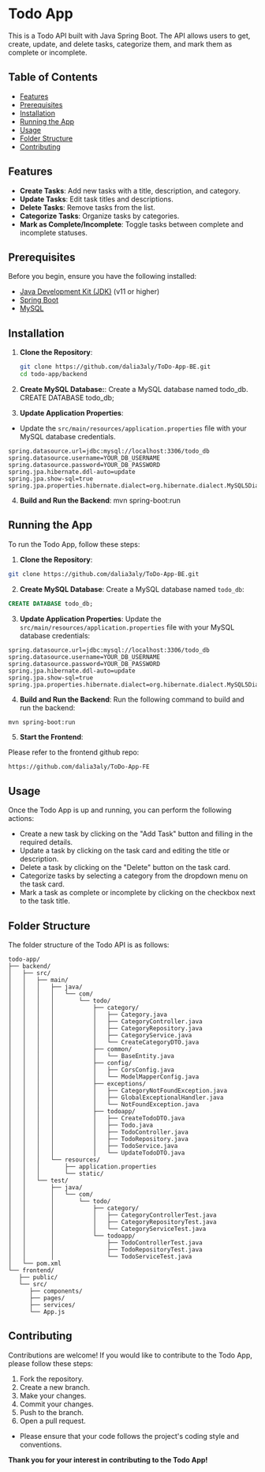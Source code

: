 # Todo App

This is a Todo API built with Java Spring Boot. The API allows users to get, create, update, and delete tasks, categorize them, and mark them as complete or incomplete.

## Table of Contents

- [Features](#features)
- [Prerequisites](#prerequisites)
- [Installation](#installation)
- [Running the App](#running-the-app)
- [Usage](#usage)
- [Folder Structure](#folder-structure)
- [Contributing](#contributing)

## Features

- **Create Tasks**: Add new tasks with a title, description, and category.
- **Update Tasks**: Edit task titles and descriptions.
- **Delete Tasks**: Remove tasks from the list.
- **Categorize Tasks**: Organize tasks by categories.
- **Mark as Complete/Incomplete**: Toggle tasks between complete and incomplete statuses.

## Prerequisites

Before you begin, ensure you have the following installed:

- [Java Development Kit (JDK)](https://www.oracle.com/java/technologies/javase-jdk11-downloads.html) (v11 or higher)
- [Spring Boot](https://spring.io/projects/spring-boot)
- [MySQL](https://www.mysql.com/)

## Installation

1. **Clone the Repository**:

   ```sh
   git clone https://github.com/dalia3aly/ToDo-App-BE.git
   cd todo-app/backend

   ```

2. **Create MySQL Database:**:
   Create a MySQL database named todo_db.
   CREATE DATABASE todo_db;

3. **Update Application Properties**:

- Update the `src/main/resources/application.properties` file with your MySQL database credentials.

```
spring.datasource.url=jdbc:mysql://localhost:3306/todo_db
spring.datasource.username=YOUR_DB_USERNAME
spring.datasource.password=YOUR_DB_PASSWORD
spring.jpa.hibernate.ddl-auto=update
spring.jpa.show-sql=true
spring.jpa.properties.hibernate.dialect=org.hibernate.dialect.MySQL5Dialect

```

4. **Build and Run the Backend**:
   mvn spring-boot:run

## Running the App

To run the Todo App, follow these steps:

1. **Clone the Repository**:

```sh
git clone https://github.com/dalia3aly/ToDo-App-BE.git
```

2. **Create MySQL Database**:
   Create a MySQL database named `todo_db`:

```sql
CREATE DATABASE todo_db;
```

3. **Update Application Properties**:
   Update the `src/main/resources/application.properties` file with your MySQL database credentials:

```properties
spring.datasource.url=jdbc:mysql://localhost:3306/todo_db
spring.datasource.username=YOUR_DB_USERNAME
spring.datasource.password=YOUR_DB_PASSWORD
spring.jpa.hibernate.ddl-auto=update
spring.jpa.show-sql=true
spring.jpa.properties.hibernate.dialect=org.hibernate.dialect.MySQL5Dialect
```

4. **Build and Run the Backend**:
   Run the following command to build and run the backend:

```sh
mvn spring-boot:run
```

5. **Start the Frontend**:

Please refer to the frontend github repo:

```
https://github.com/dalia3aly/ToDo-App-FE
```

## Usage

Once the Todo App is up and running, you can perform the following actions:

- Create a new task by clicking on the "Add Task" button and filling in the required details.
- Update a task by clicking on the task card and editing the title or description.
- Delete a task by clicking on the "Delete" button on the task card.
- Categorize tasks by selecting a category from the dropdown menu on the task card.
- Mark a task as complete or incomplete by clicking on the checkbox next to the task title.

## Folder Structure

The folder structure of the Todo API is as follows:

```
todo-app/
├── backend/
│   ├── src/
│   │   ├── main/
│   │   │   ├── java/
│   │   │   │   └── com/
│   │   │   │       └── todo/
│   │   │   │           ├── category/
│   │   │   │           │   ├── Category.java
│   │   │   │           │   ├── CategoryController.java
│   │   │   │           │   ├── CategoryRepository.java
│   │   │   │           │   ├── CategoryService.java
│   │   │   │           │   └── CreateCategoryDTO.java
│   │   │   │           ├── common/
│   │   │   │           │   └── BaseEntity.java
│   │   │   │           ├── config/
│   │   │   │           │   ├── CorsConfig.java
│   │   │   │           │   └── ModelMapperConfig.java
│   │   │   │           ├── exceptions/
│   │   │   │           │   ├── CategoryNotFoundException.java
│   │   │   │           │   ├── GlobalExceptionalHandler.java
│   │   │   │           │   └── NotFoundException.java
│   │   │   │           ├── todoapp/
│   │   │   │           │   ├── CreateTodoDTO.java
│   │   │   │           │   ├── Todo.java
│   │   │   │           │   ├── TodoController.java
│   │   │   │           │   ├── TodoRepository.java
│   │   │   │           │   ├── TodoService.java
│   │   │   │           │   └── UpdateTodoDTO.java
│   │   │   └── resources/
│   │   │       ├── application.properties
│   │   │       └── static/
│   │   └── test/
│   │       ├── java/
│   │       │   └── com/
│   │       │       └── todo/
│   │       │           ├── category/
│   │       │           │   ├── CategoryControllerTest.java
│   │       │           │   ├── CategoryRepositoryTest.java
│   │       │           │   └── CategoryServiceTest.java
│   │       │           └── todoapp/
│   │       │               ├── TodoControllerTest.java
│   │       │               ├── TodoRepositoryTest.java
│   │       │               └── TodoServiceTest.java
│   └── pom.xml
└── frontend/
   ├── public/
   └── src/
      ├── components/
      ├── pages/
      ├── services/
      └── App.js
```

## Contributing

Contributions are welcome! If you would like to contribute to the Todo App, please follow these steps:

1. Fork the repository.
2. Create a new branch.
3. Make your changes.
4. Commit your changes.
5. Push to the branch.
6. Open a pull request.

- Please ensure that your code follows the project's coding style and conventions.

**Thank you for your interest in contributing to the Todo App!**
